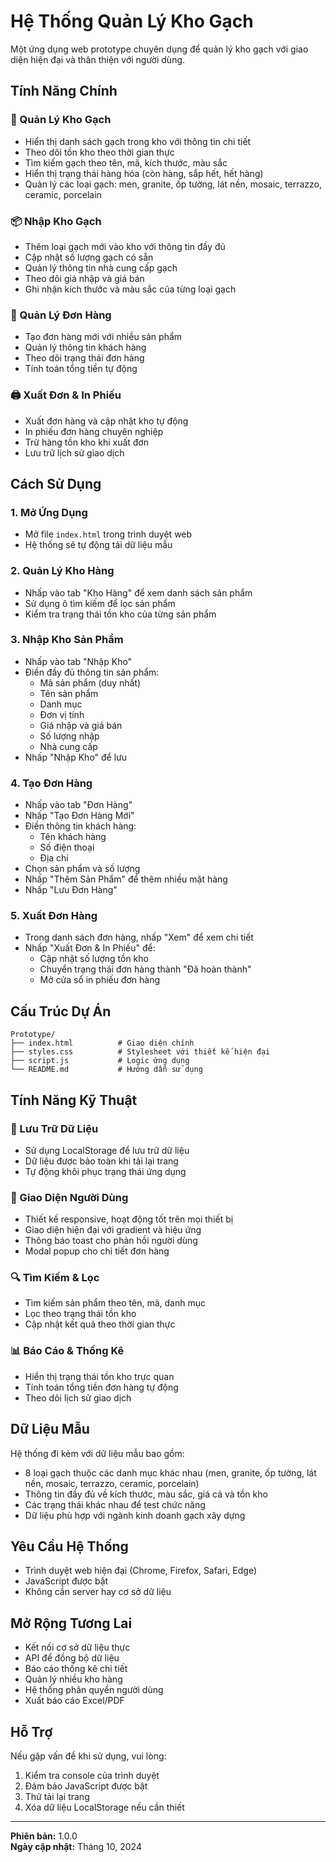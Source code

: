 # Hệ Thống Quản Lý Kho Gạch

Một ứng dụng web prototype chuyên dụng để quản lý kho gạch với giao diện hiện đại và thân thiện với người dùng.

## Tính Năng Chính

### 🏪 Quản Lý Kho Gạch
- Hiển thị danh sách gạch trong kho với thông tin chi tiết
- Theo dõi tồn kho theo thời gian thực
- Tìm kiếm gạch theo tên, mã, kích thước, màu sắc
- Hiển thị trạng thái hàng hóa (còn hàng, sắp hết, hết hàng)
- Quản lý các loại gạch: men, granite, ốp tường, lát nền, mosaic, terrazzo, ceramic, porcelain

### 📦 Nhập Kho Gạch
- Thêm loại gạch mới vào kho với thông tin đầy đủ
- Cập nhật số lượng gạch có sẵn
- Quản lý thông tin nhà cung cấp gạch
- Theo dõi giá nhập và giá bán
- Ghi nhận kích thước và màu sắc của từng loại gạch

### 🛒 Quản Lý Đơn Hàng
- Tạo đơn hàng mới với nhiều sản phẩm
- Quản lý thông tin khách hàng
- Theo dõi trạng thái đơn hàng
- Tính toán tổng tiền tự động

### 🖨️ Xuất Đơn & In Phiếu
- Xuất đơn hàng và cập nhật kho tự động
- In phiếu đơn hàng chuyên nghiệp
- Trừ hàng tồn kho khi xuất đơn
- Lưu trữ lịch sử giao dịch

## Cách Sử Dụng

### 1. Mở Ứng Dụng
- Mở file `index.html` trong trình duyệt web
- Hệ thống sẽ tự động tải dữ liệu mẫu

### 2. Quản Lý Kho Hàng
- Nhấp vào tab "Kho Hàng" để xem danh sách sản phẩm
- Sử dụng ô tìm kiếm để lọc sản phẩm
- Kiểm tra trạng thái tồn kho của từng sản phẩm

### 3. Nhập Kho Sản Phẩm
- Nhấp vào tab "Nhập Kho"
- Điền đầy đủ thông tin sản phẩm:
  - Mã sản phẩm (duy nhất)
  - Tên sản phẩm
  - Danh mục
  - Đơn vị tính
  - Giá nhập và giá bán
  - Số lượng nhập
  - Nhà cung cấp
- Nhấp "Nhập Kho" để lưu

### 4. Tạo Đơn Hàng
- Nhấp vào tab "Đơn Hàng"
- Nhấp "Tạo Đơn Hàng Mới"
- Điền thông tin khách hàng:
  - Tên khách hàng
  - Số điện thoại
  - Địa chỉ
- Chọn sản phẩm và số lượng
- Nhấp "Thêm Sản Phẩm" để thêm nhiều mặt hàng
- Nhấp "Lưu Đơn Hàng"

### 5. Xuất Đơn Hàng
- Trong danh sách đơn hàng, nhấp "Xem" để xem chi tiết
- Nhấp "Xuất Đơn & In Phiếu" để:
  - Cập nhật số lượng tồn kho
  - Chuyển trạng thái đơn hàng thành "Đã hoàn thành"
  - Mở cửa sổ in phiếu đơn hàng

## Cấu Trúc Dự Án

```
Prototype/
├── index.html          # Giao diện chính
├── styles.css          # Stylesheet với thiết kế hiện đại
├── script.js           # Logic ứng dụng
└── README.md           # Hướng dẫn sử dụng
```

## Tính Năng Kỹ Thuật

### 💾 Lưu Trữ Dữ Liệu
- Sử dụng LocalStorage để lưu trữ dữ liệu
- Dữ liệu được bảo toàn khi tải lại trang
- Tự động khôi phục trạng thái ứng dụng

### 🎨 Giao Diện Người Dùng
- Thiết kế responsive, hoạt động tốt trên mọi thiết bị
- Giao diện hiện đại với gradient và hiệu ứng
- Thông báo toast cho phản hồi người dùng
- Modal popup cho chi tiết đơn hàng

### 🔍 Tìm Kiếm & Lọc
- Tìm kiếm sản phẩm theo tên, mã, danh mục
- Lọc theo trạng thái tồn kho
- Cập nhật kết quả theo thời gian thực

### 📊 Báo Cáo & Thống Kê
- Hiển thị trạng thái tồn kho trực quan
- Tính toán tổng tiền đơn hàng tự động
- Theo dõi lịch sử giao dịch

## Dữ Liệu Mẫu

Hệ thống đi kèm với dữ liệu mẫu bao gồm:
- 8 loại gạch thuộc các danh mục khác nhau (men, granite, ốp tường, lát nền, mosaic, terrazzo, ceramic, porcelain)
- Thông tin đầy đủ về kích thước, màu sắc, giá cả và tồn kho
- Các trạng thái khác nhau để test chức năng
- Dữ liệu phù hợp với ngành kinh doanh gạch xây dựng

## Yêu Cầu Hệ Thống

- Trình duyệt web hiện đại (Chrome, Firefox, Safari, Edge)
- JavaScript được bật
- Không cần server hay cơ sở dữ liệu

## Mở Rộng Tương Lai

- Kết nối cơ sở dữ liệu thực
- API để đồng bộ dữ liệu
- Báo cáo thống kê chi tiết
- Quản lý nhiều kho hàng
- Hệ thống phân quyền người dùng
- Xuất báo cáo Excel/PDF

## Hỗ Trợ

Nếu gặp vấn đề khi sử dụng, vui lòng:
1. Kiểm tra console của trình duyệt
2. Đảm bảo JavaScript được bật
3. Thử tải lại trang
4. Xóa dữ liệu LocalStorage nếu cần thiết

---

**Phiên bản:** 1.0.0  
**Ngày cập nhật:** Tháng 10, 2024
